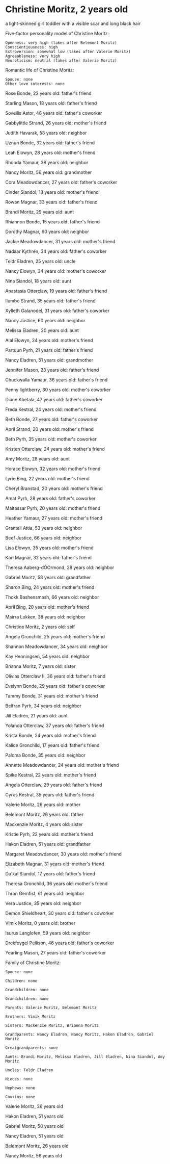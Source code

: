 # Christine Moritz, 2 years old
a light-skinned girl toddler with a visible scar and long black hair

Five-factor personality model of Christine Moritz:

	Openness: very high (takes after Belemont Moritz)
	Conscientiousness: high
	Extroversion: somewhat low (takes after Valerie Moritz)
	Agreeableness: very high
	Neuroticism: neutral (takes after Valerie Moritz)


Romantic life of Christine Moritz:

	Spouse: none
	Other love interests: none

Rose Bonde, 22 years old: father's friend

Starling Mason, 18 years old: father's friend

Sovellis Astor, 48 years old: father's coworker

Gabbylittle Strand, 26 years old: mother's friend

Judith Havarak, 58 years old: neighbor

Uznun Bonde, 32 years old: father's friend

Leah Elowyn, 28 years old: mother's friend

Rhonda Yamaur, 38 years old: neighbor

Nancy Moritz, 56 years old: grandmother

Cora Meadowdancer, 27 years old: father's coworker

Cinder Siandol, 18 years old: mother's friend

Rowan Magnar, 33 years old: father's friend

Brandi Moritz, 29 years old: aunt

Rhiannon Bonde, 15 years old: father's friend

Dorothy Magnar, 60 years old: neighbor

Jackie Meadowdancer, 31 years old: mother's friend

Nadaar Kythren, 34 years old: father's coworker

Teldr Eladren, 25 years old: uncle

Nancy Elowyn, 34 years old: mother's coworker

Nina Siandol, 18 years old: aunt

Anastasia Otterclaw, 19 years old: father's friend

Ilumbo Strand, 35 years old: father's friend

Xylleth Galanodel, 31 years old: father's coworker

Nancy Justice, 60 years old: neighbor

Melissa Eladren, 20 years old: aunt

Aial Elowyn, 24 years old: mother's friend

Partuun Pyrh, 21 years old: father's friend

Nancy Eladren, 51 years old: grandmother

Jennifer Mason, 23 years old: father's friend

Chuckwalla Yamaur, 36 years old: father's friend

Penny lightberry, 30 years old: mother's coworker

Diane Khetala, 47 years old: father's coworker

Freda Kestral, 24 years old: mother's friend

Beth Bonde, 27 years old: father's coworker

April Strand, 20 years old: mother's friend

Beth Pyrh, 35 years old: mother's coworker

Kristen Otterclaw, 24 years old: mother's friend

Amy Moritz, 28 years old: aunt

Horace Elowyn, 32 years old: mother's friend

Lyrie Bing, 22 years old: mother's friend

Cheryl Branstad, 20 years old: mother's friend

Amat Pyrh, 28 years old: father's coworker

Maltassar Pyrh, 20 years old: mother's friend

Heather Yamaur, 27 years old: mother's friend

Grantell Attia, 53 years old: neighbor

Beef Justice, 66 years old: neighbor

Lisa Elowyn, 35 years old: mother's friend

Karl Magnar, 32 years old: father's friend

Theresa Aaberg-dÕOrmond, 28 years old: neighbor

Gabriel Moritz, 58 years old: grandfather

Sharon Bing, 24 years old: mother's friend

Thokk Bashensmash, 66 years old: neighbor

April Bing, 20 years old: mother's friend

Mairra Lokken, 38 years old: neighbor

Christine Moritz, 2 years old: self

Angela Gronchild, 25 years old: mother's friend

Shannon Meadowdancer, 34 years old: neighbor

Kay Henningsen, 54 years old: neighbor

Brianna Moritz, 7 years old: sister

Olivias Otterclaw II, 36 years old: father's friend

Evelynn Bonde, 29 years old: father's coworker

Tammy Bonde, 31 years old: mother's friend

Belfran Pyrh, 34 years old: neighbor

Jill Eladren, 21 years old: aunt

Yolanda Otterclaw, 37 years old: father's friend

Krista Bonde, 24 years old: mother's friend

Kalice Gronchild, 17 years old: father's friend

Paloma Bonde, 35 years old: neighbor

Annette Meadowdancer, 24 years old: mother's friend

Spike Kestral, 22 years old: mother's friend

Angela Otterclaw, 29 years old: father's friend

Cyrus Kestral, 35 years old: father's friend

Valerie Moritz, 26 years old: mother

Belemont Moritz, 26 years old: father

Mackenzie Moritz, 4 years old: sister

Kristie Pyrh, 22 years old: mother's friend

Hakon Eladren, 51 years old: grandfather

Margaret Meadowdancer, 30 years old: mother's friend

Elizabeth Magnar, 31 years old: mother's friend

Da'kal Siandol, 17 years old: father's friend

Theresa Gronchild, 36 years old: mother's friend

Thran Gemfist, 61 years old: neighbor

Vera Justice, 35 years old: neighbor

Demon Shieldheart, 30 years old: father's coworker

Vimik Moritz, 0 years old: brother

Isurus Langlofen, 59 years old: neighbor

Drekfoygel Pellison, 46 years old: father's coworker

Yearling Mason, 27 years old: father's coworker


Family of Christine Moritz:

	Spouse: none

	Children: none

	Grandchildren: none

	Grandchildren: none

	Parents: Valerie Moritz, Belemont Moritz

	Brothers: Vimik Moritz

	Sisters: Mackenzie Moritz, Brianna Moritz

	Grandparents: Nancy Eladren, Nancy Moritz, Hakon Eladren, Gabriel Moritz

	Greatgrandparents: none

	Aunts: Brandi Moritz, Melissa Eladren, Jill Eladren, Nina Siandol, Amy Moritz

	Uncles: Teldr Eladren

	Nieces: none

	Nephews: none

	Cousins: none

Valerie Moritz, 26 years old

Hakon Eladren, 51 years old

Gabriel Moritz, 58 years old

Nancy Eladren, 51 years old

Belemont Moritz, 26 years old

Nancy Moritz, 56 years old

